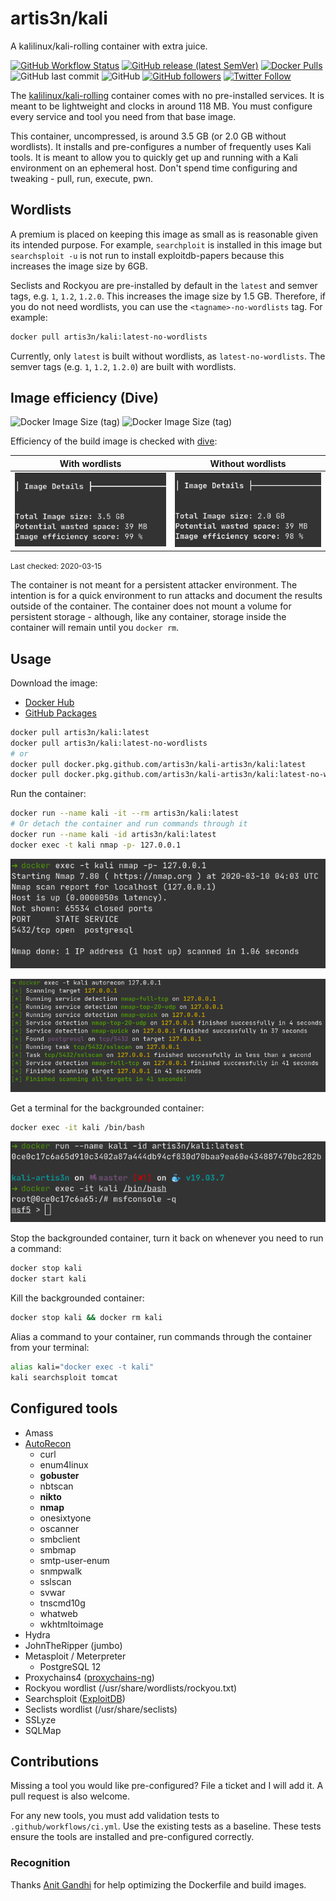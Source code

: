 # artis3n/kali

A kalilinux/kali-rolling container with extra juice.

[![GitHub Workflow Status](https://img.shields.io/github/workflow/status/artis3n/kali-artis3n/Docker%20Image%20CI)](https://github.com/artis3n/kali-artis3n/actions)
[![GitHub release (latest SemVer)](https://img.shields.io/github/v/release/artis3n/kali-artis3n)](https://github.com/artis3n/kali-artis3n/releases)
[![Docker Pulls](https://img.shields.io/docker/pulls/artis3n/kali)](https://hub.docker.com/r/artis3n/kali)
![GitHub last commit](https://img.shields.io/github/last-commit/artis3n/kali-artis3n)
![GitHub](https://img.shields.io/github/license/artis3n/kali-artis3n)
[![GitHub followers](https://img.shields.io/github/followers/artis3n?style=social)](https://github.com/artis3n/)
[![Twitter Follow](https://img.shields.io/twitter/follow/artis3n?style=social)](https://twitter.com/Artis3n)

The [kalilinux/kali-rolling](https://www.kali.org/docs/containers/official-kalilinux-docker-images/) container comes with no pre-installed services.
It is meant to be lightweight and clocks in around 118 MB.
You must configure every service and tool you need from that base image.

This container, uncompressed, is around 3.5 GB (or 2.0 GB without wordlists).
It installs and pre-configures a number of frequently uses Kali tools.
It is meant to allow you to quickly get up and running with a Kali environment on an ephemeral host.
Don't spend time configuring and tweaking - pull, run, execute, pwn.

## Wordlists

A premium is placed on keeping this image as small as is reasonable given its intended purpose.
For example, `searchploit` is installed in this image but `searchsploit -u` is not run to install exploitdb-papers because this increases the image size by 6GB.

Seclists and Rockyou are pre-installed by default in the `latest` and semver tags, e.g. `1`, `1.2`, `1.2.0`. This increases the image size by 1.5 GB. Therefore, if you do not need wordlists, you can use the `<tagname>-no-wordlists` tag. For example:

```bash
docker pull artis3n/kali:latest-no-wordlists
```

Currently, only `latest` is built without wordlists, as `latest-no-wordlists`. The semver tags (e.g. `1`, `1.2`, `1.2.0`) are built with wordlists.

## Image efficiency (Dive)

![Docker Image Size (tag)](https://img.shields.io/docker/image-size/artis3n/kali/latest?label=Full%20image%2C%20compressed)
![Docker Image Size (tag)](https://img.shields.io/docker/image-size/artis3n/kali/latest-no-wordlists?label=No%20wordlists%2C%20compressed)

Efficiency of the build image is checked with [dive](https://github.com/wagoodman/dive):

| With wordlists | Without wordlists |
| --- | --- |
| ![Dive image with wordlists efficiency](resources/dive-efficiency-wordlists.png) | ![Dive image without wordlists efficiency](resources/dive-efficiency-base.png) |

<small>Last checked: 2020-03-15</small>

The container is not meant for a persistent attacker environment.
The intention is for a quick environment to run attacks and document the results outside of the container.
The container does not mount a volume for persistent storage - although, like any container, storage inside the container will remain until you `docker rm`.

## Usage

Download the image:

- [Docker Hub](https://hub.docker.com/r/artis3n/kali)
- [GitHub Packages](https://github.com/artis3n/kali-artis3n/packages/143757)

```bash
docker pull artis3n/kali:latest
docker pull artis3n/kali:latest-no-wordlists
# or
docker pull docker.pkg.github.com/artis3n/kali-artis3n/kali:latest
docker pull docker.pkg.github.com/artis3n/kali-artis3n/kali:latest-no-wordlists
```

Run the container:

```bash
docker run --name kali -it --rm artis3n/kali:latest
# Or detach the container and run commands through it
docker run --name kali -id artis3n/kali:latest
docker exec -t kali nmap -p- 127.0.0.1
```

![Docker Exec](/resources/docker-exec.png)

![Docker Exec AutoRecon](/resources/docker-exec-autorecon.png)

Get a terminal for the backgrounded container:

```bash
docker exec -it kali /bin/bash
```

![Docker TTY](/resources/docker-tty.png)

Stop the backgrounded container, turn it back on whenever you need to run a command:

```bash
docker stop kali
docker start kali
```

Kill the backgrounded container:

```bash
docker stop kali && docker rm kali
```

Alias a command to your container, run commands through the container from your terminal:

```bash
alias kali="docker exec -t kali"
kali searchsploit tomcat
```

## Configured tools

- Amass
- [AutoRecon](https://github.com/Tib3rius/AutoRecon)
  - curl
  - enum4linux
  - **gobuster**
  - nbtscan
  - **nikto**
  - **nmap**
  - onesixtyone
  - oscanner
  - smbclient
  - smbmap
  - smtp-user-enum
  - snmpwalk
  - sslscan
  - svwar
  - tnscmd10g
  - whatweb
  - wkhtmltoimage
- Hydra
- JohnTheRipper (jumbo)
- Metasploit / Meterpreter
  - PostgreSQL 12
- Proxychains4 ([proxychains-ng](https://github.com/rofl0r/proxychains-ng))
- Rockyou wordlist (/usr/share/wordlists/rockyou.txt)
- Searchsploit ([ExploitDB](https://www.exploit-db.com/searchsploit))
- Seclists wordlist (/usr/share/seclists)
- SSLyze
- SQLMap

## Contributions

Missing a tool you would like pre-configured? File a ticket and I will add it.
A pull request is also welcome.

For any new tools, you must add validation tests to `.github/workflows/ci.yml`. Use the existing tests as a baseline.
These tests ensure the tools are installed and pre-configured correctly.

### Recognition

Thanks [Anit Gandhi](https://github.com/anitgandhi) for help optimizing the Dockerfile and build images.
